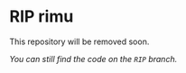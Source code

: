 # RIP rimu

This repository will be removed soon.

*You can still find the code on the `RIP`
branch.*
